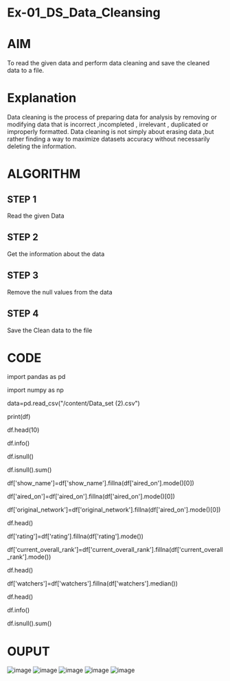 # Ex-01_DS_Data_Cleansing
# AIM
To read the given data and perform data cleaning and save the cleaned data to a file.

# Explanation
Data cleaning is the process of preparing data for analysis by removing or modifying data that is incorrect ,incompleted , irrelevant , duplicated or improperly formatted. Data cleaning is not simply about erasing data ,but rather finding a way to maximize datasets accuracy without necessarily deleting the information.

# ALGORITHM
## STEP 1
Read the given Data

## STEP 2
Get the information about the data

## STEP 3
Remove the null values from the data

## STEP 4
Save the Clean data to the file

# CODE
import pandas as pd 

import numpy as np 

data=pd.read_csv("/content/Data_set (2).csv")

print(df)

df.head(10)

df.info()

df.isnull()

df.isnull().sum()

df['show_name']=df['show_name'].fillna(df['aired_on'].mode()[0])

df['aired_on']=df['aired_on'].fillna(df['aired_on'].mode()[0])

df['original_network']=df['original_network'].fillna(df['aired_on'].mode()[0])

df.head()

df['rating']=df['rating'].fillna(df['rating'].mode())

df['current_overall_rank']=df['current_overall_rank'].fillna(df['current_overall_rank'].mode())

df.head()

df['watchers']=df['watchers'].fillna(df['watchers'].median())

df.head()

df.info()

df.isnull().sum()


# OUPUT
![image](https://user-images.githubusercontent.com/86044259/188831298-7f35a1d9-6e31-477b-8e91-a7ac39b29c6b.png)
![image](https://user-images.githubusercontent.com/86044259/188834194-c2f00397-6cc9-437f-8865-d9adf544ba81.png)
![image](https://user-images.githubusercontent.com/86044259/188834323-555be54f-47f8-43a0-b26a-95296879056e.png)
![image](https://user-images.githubusercontent.com/86044259/188834472-06a3f7e0-31fa-4a1d-bb09-dd65e61adf5d.png)
![image](https://user-images.githubusercontent.com/86044259/188834554-59e196c7-93bd-40f1-94e1-6c9641274a0f.png)





